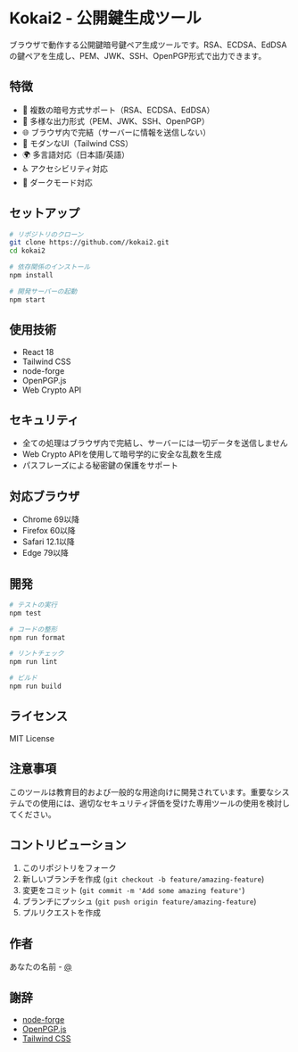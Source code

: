 # Kokai2 - 公開鍵生成ツール

ブラウザで動作する公開鍵暗号鍵ペア生成ツールです。RSA、ECDSA、EdDSAの鍵ペアを生成し、PEM、JWK、SSH、OpenPGP形式で出力できます。

## 特徴

- 🔐 複数の暗号方式サポート（RSA、ECDSA、EdDSA）
- 📄 多様な出力形式（PEM、JWK、SSH、OpenPGP）
- 🌐 ブラウザ内で完結（サーバーに情報を送信しない）
- 🎨 モダンなUI（Tailwind CSS）
- 🌍 多言語対応（日本語/英語）
- ♿ アクセシビリティ対応
- 🌙 ダークモード対応

## セットアップ

```bash
# リポジトリのクローン
git clone https://github.com//kokai2.git
cd kokai2

# 依存関係のインストール
npm install

# 開発サーバーの起動
npm start
```

## 使用技術

- React 18
- Tailwind CSS
- node-forge
- OpenPGP.js
- Web Crypto API

## セキュリティ

- 全ての処理はブラウザ内で完結し、サーバーには一切データを送信しません
- Web Crypto APIを使用して暗号学的に安全な乱数を生成
- パスフレーズによる秘密鍵の保護をサポート

## 対応ブラウザ

- Chrome 69以降
- Firefox 60以降
- Safari 12.1以降
- Edge 79以降

## 開発

```bash
# テストの実行
npm test

# コードの整形
npm run format

# リントチェック
npm run lint

# ビルド
npm run build
```

## ライセンス

MIT License

## 注意事項

このツールは教育目的および一般的な用途向けに開発されています。重要なシステムでの使用には、適切なセキュリティ評価を受けた専用ツールの使用を検討してください。

## コントリビューション

1. このリポジトリをフォーク
2. 新しいブランチを作成 (`git checkout -b feature/amazing-feature`)
3. 変更をコミット (`git commit -m 'Add some amazing feature'`)
4. ブランチにプッシュ (`git push origin feature/amazing-feature`)
5. プルリクエストを作成

## 作者

あなたの名前 - [@](https://github.com/)

## 謝辞

- [node-forge](https://github.com/digitalbazaar/forge)
- [OpenPGP.js](https://github.com/openpgpjs/openpgpjs)
- [Tailwind CSS](https://tailwindcss.com/)